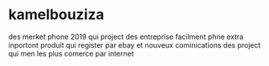 # kamelbouziza
des merket phone 2019 qui project des entreprise facilment 
phne extra inportont produit qui register par ebay et nouveux cominications des project qui men les plus comerce par internet 
